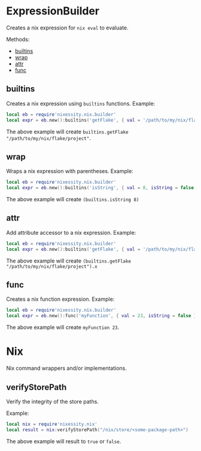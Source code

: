 # ExpressionBuilder

Creates a nix expression for `nix eval` to evaluate.

Methods:

- [builtins](#builtins)
- [wrap](#wrap)
- [attr](#attr)
- [func](#func)

## builtins

Creates a nix expression using `builtins` functions.
Example:

```lua
local eb = require'nixessity.nix.builder'
local expr = eb.new():builtins('getFlake', { val = '/path/to/my/nix/flake/project', isString = true }):build()
```

The above example will create `builtins.getFlake "/path/to/my/nix/flake/project"`.

## wrap

Wraps a nix expression with parentheses.
Example:

```lua
local eb = require'nixessity.nix.builder'
local expr = eb.new():builtins('isString', { val = 8, isString = false }):wrap():build()
```

The above example will create `(builtins.isString 8)`

## attr

Add attribute accessor to a nix expression.
Example:

```lua
local eb = require'nixessity.nix.builder'
local expr = eb.new():builtins('getFlake', { val = '/path/to/my/nix/flake/project', isString = true }):wrap():attr('x'):build()
```

The above example will create `(builtins.getFlake "/path/to/my/nix/flake/project").x`

## func

Creates a nix function expression.
Example:

```lua
local eb = require'nixessity.nix.builder'
local expr = eb.new():func('myFunction', { val = 23, isString = false }):build()
```

The above example will create `myFunction 23`.

# Nix

Nix command wrappers and/or implementations.

## verifyStorePath

Verify the integrity of the store paths.

Example:

```lua
local nix = require'nixessity.nix'
local result = nix:verifyStorePath("/nix/store/<some-package-path>")
```

The above example will result to `true` or `false`.
